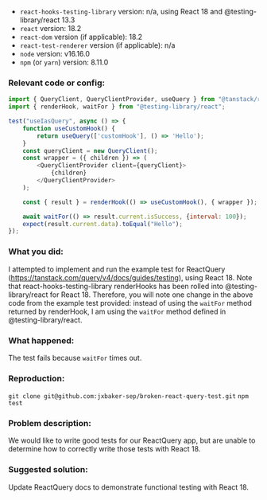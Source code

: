 <!--

* Please fill out this template with all the relevant information so we can
  understand what's going on and fix the issue. We appreciate bugs filed and PRs
  submitted!

* Please make sure that you are familiar with and follow the Code of Conduct for
  this project (found in the CODE_OF_CONDUCT.md file).

* You can get the installed version of an NPM package by running `npm ls <insert package name>` in your terminal.

-->

- `react-hooks-testing-library` version: n/a, using React 18 and @testing-library/react 13.3
- `react` version: 18.2
- `react-dom` version (if applicable): 18.2
- `react-test-renderer` version (if applicable): n/a
- `node` version: v16.16.0
- `npm` (or `yarn`) version: 8.11.0

### Relevant code or config:

```js
import { QueryClient, QueryClientProvider, useQuery } from "@tanstack/react-query";
import { renderHook, waitFor } from "@testing-library/react";

test("useIasQuery", async () => {
    function useCustomHook() {
        return useQuery(['customHook'], () => 'Hello');
    }
    const queryClient = new QueryClient();
    const wrapper = ({ children }) => (
        <QueryClientProvider client={queryClient}>
            {children}
        </QueryClientProvider>
    );

    const { result } = renderHook(() => useCustomHook(), { wrapper });

    await waitFor(() => result.current.isSuccess, {interval: 100});
    expect(result.current.data).toEqual("Hello");
});
```

### What you did:

I attempted to implement and run the example test for ReactQuery (https://tanstack.com/query/v4/docs/guides/testing), using React 18. Note that react-hooks-testing-library renderHooks has been rolled into @testing-library/react for React 18. Therefore, you will note one change in the above code from the example test provided: instead of using the `waitFor` method returned by renderHook, I am using the `waitFor` method defined in @testing-library/react.

### What happened:

The test fails because `waitFor` times out.

### Reproduction:

`git clone git@github.com:jxbaker-sep/broken-react-query-test.git`
`npm test`

### Problem description:

We would like to write good tests for our ReactQuery app, but are unable to determine how to correctly write those tests with React 18.

### Suggested solution:

Update ReactQuery docs to demonstrate functional testing with React 18.